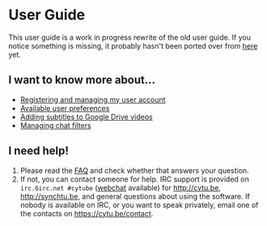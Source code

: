 # User Guide #

This user guide is a work in progress rewrite of the old user guide.  If you notice something is missing, it probably hasn't been ported over from [here](https://github.com/calzoneman/sync/wiki/CyTube-3.0-User-Guide) yet.

## I want to know more about... ##

* [Registering and managing my user account](account-mgmt.md)
* [Available user preferences](user-settings.md)
* [Adding subtitles to Google Drive videos](google-drive-subtitles.md)
* [Managing chat filters](chat-filters.md)

## I need help! ##

1. Please read the [FAQ](https://github.com/calzoneman/sync/wiki/Frequently-Asked-Questions) and check whether that answers your question.
2. If not, you can contact someone for help.  IRC support is provided on `irc.6irc.net #cytube` ([webchat](https://webchat.6irc.net/?channels=cytube) available) for http://cytu.be, http://synchtu.be, and general questions about using the software.  If nobody is available on IRC, or you want to speak privately, email one of the contacts on https://cytu.be/contact.
